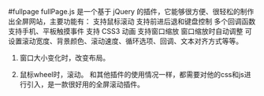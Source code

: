 #fullpage
fullPage.js 是一个基于 jQuery 的插件，它能够很方便、很轻松的制作出全屏网站，主要功能有：
支持鼠标滚动
支持前进后退和键盘控制
多个回调函数
支持手机、平板触摸事件
支持 CSS3 动画
支持窗口缩放
窗口缩放时自动调整
可设置滚动宽度、背景颜色、滚动速度、循环选项、回调、文本对齐方式等等。


1. 窗口大小变化时，改变布局。

2. 鼠标wheel时，滚动。
和其他插件的使用情况一样，都需要对他的css和js进行引入，是一款很好用的全屏滚动插件。
